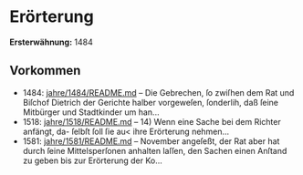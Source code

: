 # Erörterung

**Ersterwähnung:** 1484

## Vorkommen
- 1484: [jahre/1484/README.md](../jahre/1484/README.md) – Die Gebrechen, ſo zwiſhen dem Rat und Biſchof
Dietrich der Gerichte halber vorgeweſen, ſonderlih, daß
ſeine Mitbürger und Stadtkinder um han...
- 1518: [jahre/1518/README.md](../jahre/1518/README.md) – 14) Wenn eine Sache bei dem Richter anfängt, da-
ſelbſt ſoll ſie au< ihre Erörterung nehmen...
- 1581: [jahre/1581/README.md](../jahre/1581/README.md) – November angeſeßt, der Rat
aber hat durch ſeine Mittelsperſonen anhalten laſſen, den
Sachen einen Anſtand zu geben bis zur Erörterung der
Ko...
